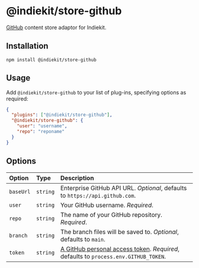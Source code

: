# @indiekit/store-github

[GitHub](https://github.com) content store adaptor for Indiekit.

## Installation

`npm install @indiekit/store-github`

## Usage

Add `@indiekit/store-github` to your list of plug-ins, specifying options as required:

```json
{
  "plugins": ["@indiekit/store-github"],
  "@indiekit/store-github": {
    "user": "username",
    "repo": "reponame"
  }
}
```

## Options

| Option    | Type     | Description                                                                                |
| :-------- | :------- | :----------------------------------------------------------------------------------------- |
| `baseUrl` | `string` | Enterprise GitHub API URL. _Optional_, defaults to `https://api.github.com`.               |
| `user`    | `string` | Your GitHub username. _Required_.                                                          |
| `repo`    | `string` | The name of your GitHub repository. _Required_.                                            |
| `branch`  | `string` | The branch files will be saved to. _Optional_, defaults to `main`.                         |
| `token`   | `string` | [A GitHub personal access token][pat]. _Required_, defaults to `process.env.GITHUB_TOKEN`. |

[pat]: https://docs.github.com/en/authentication/keeping-your-account-and-data-secure/creating-a-personal-access-token
